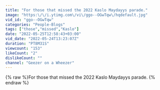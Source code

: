```yaml
---
title: "For those that missed the 2022 Kaslo Maydayys parade."
image: "https:\/\/i.ytimg.com\/vi\/ggo--OGwTqw\/hqdefault.jpg"
vid_id: "ggo--OGwTqw"
categories: "People-Blogs"
tags: ["those","missed","Kaslo"]
date: "2022-05-25T12:58:43+03:00"
vid_date: "2022-05-24T13:23:07Z"
duration: "PT8M31S"
viewcount: "153"
likeCount: "2"
dislikeCount: ""
channel: "Geezer on a Wheezer"
---
```

{% raw %}For those that missed the 2022 Kaslo Maydayys parade. {% endraw %}
